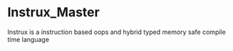 # Instrux_Master
Instrux is a instruction based oops and hybrid typed memory safe compile time language 
